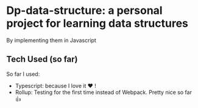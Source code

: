 # Dp-data-structure: a personal project for learning data structures

By implementing them in Javascript

## Tech Used (so far)

So far I used: 

- Typescript: because I love it :heart: !
- Rollup: Testing for the first time instead of Webpack. Pretty nice so far :thumbsup: 

